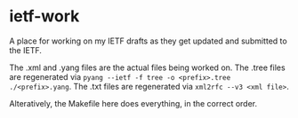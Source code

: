 # ietf-work

A place for working on my IETF drafts as they get updated and submitted to the IETF.

The .xml and .yang files are the actual files being worked on.  The .tree files are regenerated via `pyang --ietf -f tree -o <prefix>.tree ./<prefix>.yang`.  The .txt files are regenerated via `xml2rfc --v3 <xml file>`.

Alteratively, the Makefile here does everything, in the correct order.
